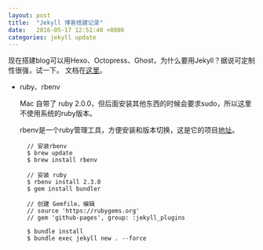 ```yaml
---
layout: post
title:  "Jekyll 博客搭建记录"
date:   2016-05-17 12:51:40 +0800
categories: jekyll update
---
```

现在搭建blog可以用Hexo、Octopress、Ghost，为什么要用Jekyll？据说可定制性很强，试一下。
文档在[这里][jekyll-help]。

- ruby、rbenv

	Mac 自带了 ruby 2.0.0，但后面安装其他东西的时候会要求sudo，所以这里不使用系统的ruby版本。

	rbenv是一个ruby管理工具，方便安装和版本切换，这是它的项目[地址][rbenv]。

		// 安装rbenv
		$ brew update
		$ brew install rbenv

		// 安装 ruby
		$ rbenv install 2.3.0
		$ gem install bundler

		// 创建 Gemfile，编辑
		// source 'https://rubygems.org'
		// gem 'github-pages', group: :jekyll_plugins

		$ bundle install
		$ bundle exec jekyll new . --force

	
[jekyll-help]: https://help.github.com/articles/using-jekyll-as-a-static-site-generator-with-github-pages/
[rbenv]: https://github.com/rbenv/rbenv#readme

